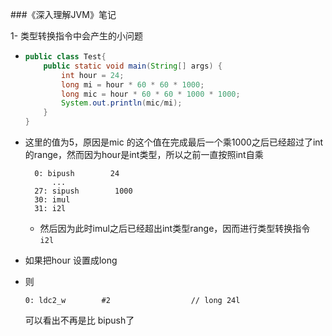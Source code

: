 ###《深入理解JVM》笔记

1- 类型转换指令中会产生的小问题

- ```java
  public class Test{
      public static void main(String[] args) {
          int hour = 24;
          long mi = hour * 60 * 60 * 1000;
          long mic = hour * 60 * 60 * 1000 * 1000;
          System.out.println(mic/mi);
      }
  }
  ```

- 这里的值为5，原因是mic 的这个值在完成最后一个乘1000之后已经超过了int的range，然而因为hour是int类型，所以之前一直按照int自乘

  ```
  	0: bipush        24 
    	...
    27: sipush        1000
    30: imul
    31: i2l
  ```

  + 然后因为此时imul之后已经超出int类型range，因而进行类型转换指令 ```i2l``` 

- 如果把hour 设置成long

- 则

  ```
  0: ldc2_w        #2                  // long 24l
  ```

  可以看出不再是比 bipush了